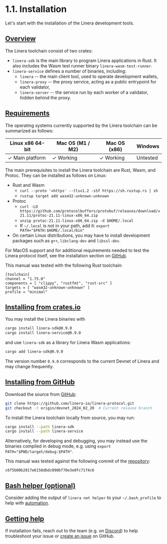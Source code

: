 # 1.1. Installation

Let's start with the installation of the Linera development tools.

## [Overview](https://linera-dev.respeer.ai/#/zh_CN/getting_started/installation?id=overview)

The Linera toolchain consist of two crates:

- `linera-sdk` is the main library to program Linera applications in Rust. It also includes the Wasm test runner binary `linera-wasm-test-runner`.
- `linera-service` defines a number of binaries, including:
  - `linera` -- the main client tool, used to operate development wallets,
  - `linera-proxy` -- the proxy service, acting as a public entrypoint for each validator,
  - `linera-server` -- the service run by each worker of a validator, hidden behind the proxy.

## [Requirements](https://linera-dev.respeer.ai/#/zh_CN/getting_started/installation?id=requirements)

The operating systems currently supported by the Linera toolchain can be summarized as follows:

| Linux x86 64-bit | Mac OS (M1 / M2) | Mac OS (x86) | Windows  |
| ---------------- | ---------------- | ------------ | -------- |
| ✓ Main platform  | ✓ Working        | ✓ Working    | Untested |

The main prerequisites to install the Linera toolchain are Rust, Wasm, and Protoc. They can be installed as follows on Linux:

- Rust and Wasm
  - `curl --proto '=https' --tlsv1.2 -sSf https://sh.rustup.rs | sh`
  - `rustup target add wasm32-unknown-unknown`
- Protoc
  - `curl -LO https://github.com/protocolbuffers/protobuf/releases/download/v21.11/protoc-21.11-linux-x86_64.zip`
  - `unzip protoc-21.11-linux-x86_64.zip -d $HOME/.local`
  - If `~/.local` is not in your path, add it: `export PATH="$PATH:$HOME/.local/bin"`
- On certain Linux distributions, you may have to install development packages such as `g++`, `libclang-dev` and `libssl-dev`.

For MacOS support and for additional requirements needed to test the Linera protocol itself, see the installation section on [GitHub](https://github.com/linera-io/linera-protocol/blob/main/INSTALL.md).

This manual was tested with the following Rust toolchain:

```text
[toolchain]
channel = "1.75.0"
components = [ "clippy", "rustfmt", "rust-src" ]
targets = [ "wasm32-unknown-unknown" ]
profile = "minimal"
```

## [Installing from crates.io](https://linera-dev.respeer.ai/#/zh_CN/getting_started/installation?id=installing-from-cratesio)

You may install the Linera binaries with

```bash
cargo install linera-sdk@0.9.0
cargo install linera-service@0.9.0
```

and use `linera-sdk` as a library for Linera Wasm applications:

```bash
cargo add linera-sdk@0.9.0
```

The version number `0.9.0` corresponds to the current Devnet of Linera and may change frequently.

## [Installing from GitHub](https://linera-dev.respeer.ai/#/zh_CN/getting_started/installation?id=installing-from-github)

Download the source from [GitHub](https://github.com/linera-io/linera-protocol):

```bash
git clone https://github.com/linera-io/linera-protocol.git
git checkout -t origin/devnet_2024_02_20  # Current release branch
```

To install the Linera toolchain locally from source, you may run:

```bash
cargo install --path linera-sdk
cargo install --path linera-service
```

Alternatively, for developing and debugging, you may instead use the binaries compiled in debug mode, e.g. using `export PATH="$PWD/target/debug:$PATH"`.

This manual was tested against the following commit of the [repository](https://github.com/linera-io/linera-protocol):

```text
c6f5b00b2017e6158dbdc090bf70e3e0fc71f4c6
```

## [Bash helper (optional)](https://linera-dev.respeer.ai/#/zh_CN/getting_started/installation?id=bash-helper-optional)

Consider adding the output of `linera net helper` to your `~/.bash_profile` to help with [automation](https://linera-dev.respeer.ai/#/zh_CN/core_concepts/wallets?id=automation-in-bash).

## [Getting help](https://linera-dev.respeer.ai/#/zh_CN/getting_started/installation?id=getting-help)

If installation fails, reach out to the team (e.g. on [Discord](https://discord.gg/linera)) to help troubleshoot your issue or [create an issue](https://github.com/linera-io/linera-protocol/issues/new) on GitHub.
